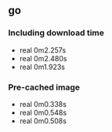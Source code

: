 ## go
### Including download time
* real	0m2.257s
* real	0m2.480s
* real	0m1.923s

### Pre-cached image
* real	0m0.338s
* real	0m0.548s
* real	0m0.508s
